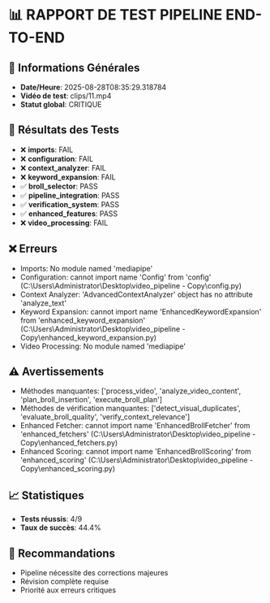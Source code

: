 # 📊 RAPPORT DE TEST PIPELINE END-TO-END

## 📅 Informations Générales
- **Date/Heure**: 2025-08-28T08:35:29.318784
- **Vidéo de test**: clips/11.mp4
- **Statut global**: CRITIQUE

## 🧪 Résultats des Tests

- ❌ **imports**: FAIL
- ❌ **configuration**: FAIL
- ❌ **context_analyzer**: FAIL
- ❌ **keyword_expansion**: FAIL
- ✅ **broll_selector**: PASS
- ✅ **pipeline_integration**: PASS
- ✅ **verification_system**: PASS
- ✅ **enhanced_features**: PASS
- ❌ **video_processing**: FAIL

## ❌ Erreurs
- Imports: No module named 'mediapipe'
- Configuration: cannot import name 'Config' from 'config' (C:\Users\Administrator\Desktop\video_pipeline - Copy\config.py)
- Context Analyzer: 'AdvancedContextAnalyzer' object has no attribute 'analyze_text'
- Keyword Expansion: cannot import name 'EnhancedKeywordExpansion' from 'enhanced_keyword_expansion' (C:\Users\Administrator\Desktop\video_pipeline - Copy\enhanced_keyword_expansion.py)
- Video Processing: No module named 'mediapipe'

## ⚠️ Avertissements
- Méthodes manquantes: ['process_video', 'analyze_video_content', 'plan_broll_insertion', 'execute_broll_plan']
- Méthodes de vérification manquantes: ['detect_visual_duplicates', 'evaluate_broll_quality', 'verify_context_relevance']
- Enhanced Fetcher: cannot import name 'EnhancedBrollFetcher' from 'enhanced_fetchers' (C:\Users\Administrator\Desktop\video_pipeline - Copy\enhanced_fetchers.py)
- Enhanced Scoring: cannot import name 'EnhancedBrollScoring' from 'enhanced_scoring' (C:\Users\Administrator\Desktop\video_pipeline - Copy\enhanced_scoring.py)

## 📈 Statistiques
- **Tests réussis**: 4/9
- **Taux de succès**: 44.4%

## 🎯 Recommandations
- Pipeline nécessite des corrections majeures
- Révision complète requise
- Priorité aux erreurs critiques